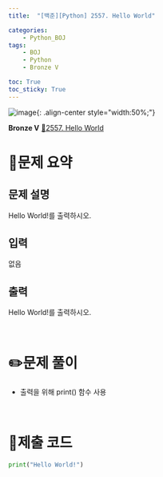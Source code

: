 ```yaml
---
title:  "[백준][Python] 2557. Hello World" 

categories: 
    - Python_BOJ
tags: 
    - BOJ
    - Python
    - Bronze V

toc: True
toc_sticky: True
---
```

![image](https://github.com/user-attachments/assets/32319fe8-99e9-4031-b5d1-9f1909b510dc){: .align-center style="width:50%;"}

**Bronze V** 
[🔗2557. Hello World]('https://www.acmicpc.net/problem/2557')

# 📝문제 요약
## 문제 설명
Hello World!를 출력하시오.

## 입력
없음


## 출력
Hello World!를 출력하시오.


<br>

# ✏️문제 풀이
- 출력을 위해 print() 함수 사용

<br>

# 💯제출 코드
```python
print("Hello World!")
```